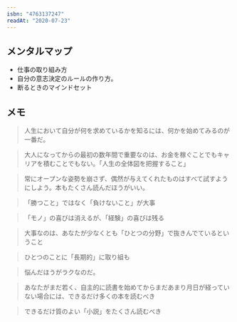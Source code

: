 ```yaml
---
isbn: "4763137247"
readAt: "2020-07-23"
---
```


## メンタルマップ　

- 仕事の取り組み方
- 自分の意志決定のルールの作り方。
- 断るときのマインドセット

## メモ

> 人生において自分が何を求めているかを知るには、何かを始めてみるのが一番だ。

> 大人になってからの最初の数年間で重要なのは、お金を稼ぐことでもキャリアを積むことでもない。「人生の全体図を把握すること」

> 常にオープンな姿勢を崩さず、偶然が与えてくれたものはすべて試すようにしよう。本もたくさん読んだほうがいい。

> 「勝つこと」ではなく「負けないこと」が大事

> 「モノ」の喜びは消えるが、「経験」の喜びは残る

> 大事なのは、あなたが少なくとも「ひとつの分野」で抜きんでているということ

> ひとつのことに「長期的」に取り組も

> 悩んだほうがラクなのだ。

> あなたがまだ若く、自主的に読書を始めてからまだあまり月日が経っていない場合には、できるだけ多くの本を読むべき

> できるだけ質のよい「小説」をたくさん読むべき
